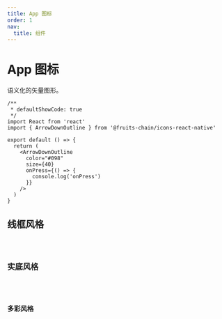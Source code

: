 ```yaml
---
title: App 图标
order: 1
nav:
  title: 组件
---
```


# App 图标

语义化的矢量图形。

```tsx
/**
 * defaultShowCode: true
 */
import React from 'react'
import { ArrowDownOutline } from '@fruits-chain/icons-react-native'

export default () => {
  return (
    <ArrowDownOutline
      color="#098"
      size={40}
      onPress={() => {
        console.log('onPress')
      }}
    />
  )
}
```

## 线框风格

<code compact inline src="./icon-app/outline.tsx" />

## 实底风格

<code compact inline src="./icon-app/fill.tsx" />

## 多彩风格

<code compact inline src="./icon-app/colours.tsx" />
